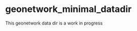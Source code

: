 geonetwork_minimal_datadir
==========================

This geonetwork data dir is a work in progress